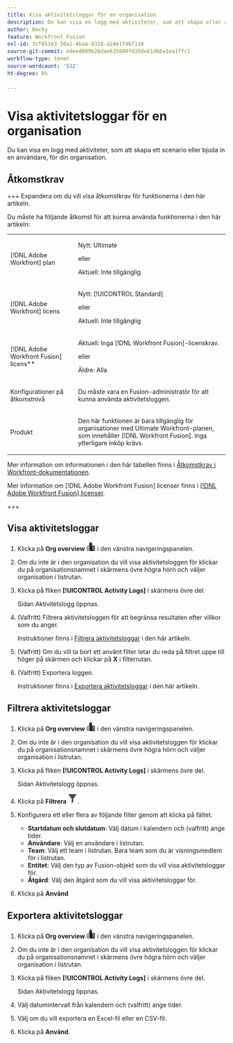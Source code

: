 ```yaml
---
title: Visa aktivitetsloggar för en organisation
description: Du kan visa en logg med aktiviteter, som att skapa eller aktivera scenarier för din organisation.
author: Becky
feature: Workfront Fusion
exl-id: 3cf851e3-50a1-4baa-8318-a24e1f467134
source-git-commit: edeed099b26dae635889fd35de61d66a1ea1ffc1
workflow-type: tm+mt
source-wordcount: '512'
ht-degree: 0%

---
```


# Visa aktivitetsloggar för en organisation

Du kan visa en logg med aktiviteter, som att skapa ett scenario eller bjuda in en användare, för din organisation.

## Åtkomstkrav

+++ Expandera om du vill visa åtkomstkrav för funktionerna i den här artikeln.

Du måste ha följande åtkomst för att kunna använda funktionerna i den här artikeln:

<table style="table-layout:auto">
 <col> 
 <col> 
 <tbody> 
  <tr> 
   <td role="rowheader">[!DNL Adobe Workfront] plan</td>
   <td> <p>Nytt: Ultimate</p> <p>eller</p> <p>Aktuell: Inte tillgänglig</p></td> 
  </tr> 
  <tr data-mc-conditions=""> 
   <td role="rowheader">[!DNL Adobe Workfront] licens</td> 
   <td> <p>Nytt: [!UICONTROL Standard]</p><p>eller</p><p>Aktuell: Inte tillgänglig</p> </td> 
  </tr> 
  <tr> 
   <td role="rowheader">[!DNL Adobe Workfront Fusion] licens**</td> 
   <td>
   <p>Aktuell: Inga [!DNL Workfront Fusion]-licenskrav.</p>
   <p>eller</p>
   <p>Äldre: Alla </p>
   </td> 
  </tr> 
   <tr> 
   <td role="rowheader">Konfigurationer på åtkomstnivå</td> 
   <td> <p>Du måste vara en Fusion-administratör för att kunna använda aktivitetsloggen.</p></td> 
  </tr> 
  <tr> 
   <td role="rowheader">Produkt</td> 
   <td>
   <p>Den här funktionen är bara tillgänglig för organisationer med Ultimate Workfront-planen, som innehåller [!DNL Workfront Fusion]. Inga ytterligare inköp krävs.</p>
   </td> 
  </tr>
 </tbody> 
</table>

Mer information om informationen i den här tabellen finns i [Åtkomstkrav i Workfront-dokumentationen](/help/workfront-fusion/references/licenses-and-roles/access-level-requirements-in-documentation.md).

Mer information om [!DNL Adobe Workfront Fusion] licenser finns i [[!DNL Adobe Workfront Fusion] licenser](/help/workfront-fusion/set-up-and-manage-workfront-fusion/licensing-operations-overview/license-automation-vs-integration.md).

+++



## Visa aktivitetsloggar

1. Klicka på **Org overview** ![Org overview icon](assets/org-overview-icon.png) i den vänstra navigeringspanelen.
1. Om du inte är i den organisation du vill visa aktivitetsloggen för klickar du på organisationsnamnet i skärmens övre högra hörn och väljer organisation i listrutan.
1. Klicka på fliken **[!UICONTROL Activity Logs]** i skärmens övre del.

   Sidan Aktivitetslogg öppnas.
1. (Valfritt) Filtrera aktivitetsloggen för att begränsa resultaten efter villkor som du anger.

   Instruktioner finns i [Filtrera aktivitetsloggar](#filter-the-activity-logs) i den här artikeln.
1. (Valfritt) Om du vill ta bort ett använt filter letar du reda på filtret uppe till höger på skärmen och klickar på **X** i filterrutan.
1. (Valfritt) Exportera loggen.

   Instruktioner finns i [Exportera aktivitetsloggar](#export-the-activity-logs) i den här artikeln.


## Filtrera aktivitetsloggar

1. Klicka på **Org overview** ![Org overview icon](assets/org-overview-icon.png) i den vänstra navigeringspanelen.
1. Om du inte är i den organisation du vill visa aktivitetsloggen för klickar du på organisationsnamnet i skärmens övre högra hörn och väljer organisation i listrutan.
1. Klicka på fliken **[!UICONTROL Activity Logs]** i skärmens övre del.

   Sidan Aktivitetslogg öppnas.
1. Klicka på **Filtrera** ![Filterikon](assets/filter-activity-log.png).
1. Konfigurera ett eller flera av följande filter genom att klicka på fältet.

   * **Startdatum och slutdatum**: Välj datum i kalendern och (valfritt) ange tider.
   * **Användare**: Välj en användare i listrutan.
   * **Team**: Välj ett team i listrutan. Bara team som du är visningsmedlem för i listrutan.
   * **Entitet**: Välj den typ av Fusion-objekt som du vill visa aktivitetsloggar för.
   * **Åtgärd**: Välj den åtgärd som du vill visa aktivitetsloggar för.

1. Klicka på **Använd**

## Exportera aktivitetsloggar

1. Klicka på **Org overview** ![Org overview icon](assets/org-overview-icon.png) i den vänstra navigeringspanelen.
1. Om du inte är i den organisation du vill visa aktivitetsloggen för klickar du på organisationsnamnet i skärmens övre högra hörn och väljer organisation i listrutan.
1. Klicka på fliken **[!UICONTROL Activity Logs]** i skärmens övre del.

   Sidan Aktivitetslogg öppnas.
1. Välj datumintervall från kalendern och (valfritt) ange tider.
1. Välj om du vill exportera en Excel-fil eller en CSV-fil.
1. Klicka på **Använd**.
